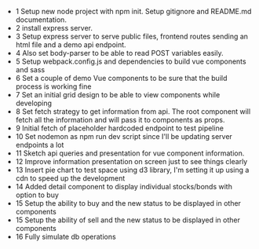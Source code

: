 - 1 Setup new node project with npm init. Setup gitignore and README.md documentation.
- 2 install express server.
- 3 Setup express server to serve public files, frontend routes sending an html file and a demo api endpoint.
- 4 Also set body-parser to be able to read POST variables easily.
- 5 Setup webpack.config.js and dependencies to build vue components and sass
- 6 Set a couple of demo Vue components to be sure that the build process is working fine
- 7 Set an initial grid design to be able to view components while developing
- 8 Set fetch strategy to get information from api. The root component will fetch all the information and will pass it to components as props.
- 9 Initial fetch of placeholder hardcoded endpoint to test pipeline
- 10 Set nodemon as npm run dev script since I'll be updating server endpoints a lot
- 11 Sketch api queries and presentation for vue component information.
- 12 Improve information presentation on screen just to see things clearly
- 13 Insert pie chart to test space using d3 library, I'm setting it up using a cdn to speed up the development
- 14 Added detail component to display individual stocks/bonds with option to buy
- 15 Setup the ability to buy and the new status to be displayed in other components
- 15 Setup the ability of sell and the new status to be displayed in other components
- 16 Fully simulate db operations
